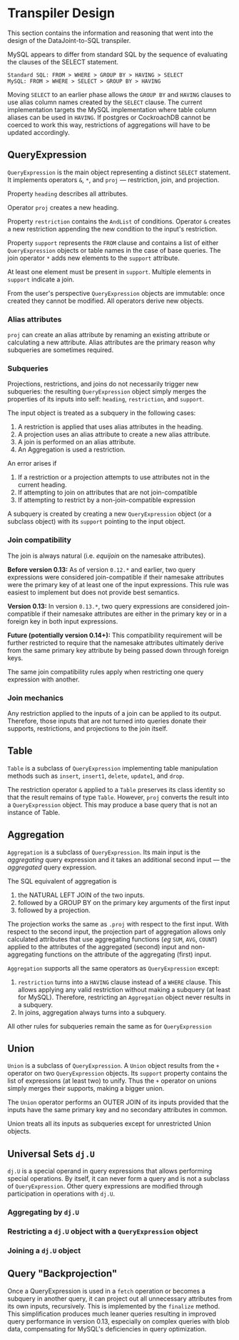 # Transpiler Design

This section contains the information and reasoning that went into the design of the 
DataJoint-to-SQL transpiler.

MySQL appears to differ from standard SQL by the sequence of evaluating the clauses of 
the SELECT statement.

```
Standard SQL: FROM > WHERE > GROUP BY > HAVING > SELECT
MySQL: FROM > WHERE > SELECT > GROUP BY > HAVING
```

<!-- TODO:  verify with latest SQL standards and postgres / CockroachDB implementations and whether this order can be configured -->

Moving `SELECT` to an earlier phase allows the `GROUP BY` and `HAVING` clauses to use 
alias column names created by the `SELECT` clause.
The current implementation targets the MySQL implementation where table column aliases 
can be used in `HAVING`.
If postgres or CockroachDB cannot be coerced to work this way, restrictions of 
aggregations will have to be updated accordingly.

## QueryExpression

`QueryExpression` is the main object representing a distinct `SELECT` statement.
It implements operators `&`, `*`, and `proj`  — restriction, join, and projection.

Property `heading` describes all attributes.

Operator `proj` creates a new heading.

Property `restriction` contains the `AndList` of conditions. Operator `&` creates a new 
restriction appending the new condition to the input's restriction.

Property `support` represents the `FROM` clause and contains a list of either 
`QueryExpression` objects or table names in the case of base queries.
The join operator `*` adds new elements to the `support` attribute.

At least one element must be present in `support`. Multiple elements in `support` 
indicate a join.

From the user's perspective `QueryExpression` objects are immutable: once created they 
cannot be modified. All operators derive new objects.

### Alias attributes

`proj` can create an alias attribute by renaming an existing attribute or calculating a 
new attribute.
Alias attributes are the primary reason why subqueries are sometimes required.

### Subqueries

Projections, restrictions, and joins do not necessarily trigger new subqueries: the 
resulting `QueryExpression` object simply merges the properties of its inputs into 
self: `heading`, `restriction`, and `support`.

The input object is treated as a subquery in the following cases:

1. A restriction is applied that uses alias attributes in the heading.
2. A projection uses an alias attribute to create a new alias attribute.
3. A join is performed on an alias attribute.
4. An Aggregation is used a restriction. 

An error arises if

1. If a restriction or a projection attempts to use attributes not in the current 
heading.
2. If attempting to join on attributes that are not join-compatible
3. If attempting to restrict by a non-join-compatible expression

A subquery is created by creating a new `QueryExpression` object (or a subclass object) 
with its `support` pointing to the input object.

### Join compatibility

The join is always natural (i.e. *equijoin* on the namesake attributes).

**Before version 0.13:** As of version `0.12.*` and earlier, two query expressions were 
considered join-compatible if their namesake attributes were the primary key of at 
least one of the input expressions. This rule was easiest to implement but does not 
provide best semantics.

**Version 0.13:** In version `0.13.*`, two query expressions are considered 
join-compatible if their namesake attributes are either in the primary key or in a 
foreign key in both input expressions.

**Future (potentially version 0.14+):**
This compatibility requirement will be further restricted to require that the namesake 
attributes ultimately derive from the same primary key attribute by being passed down 
through foreign keys.

The same join compatibility rules apply when restricting one query expression with 
another.

### Join mechanics

Any restriction applied to the inputs of a join can be applied to its output.
Therefore, those inputs that are not turned into queries donate their supports, 
restrictions, and projections to the join itself.

## Table

`Table` is a subclass of `QueryExpression` implementing table manipulation methods such 
as `insert`, `insert1`, `delete`, `update1`, and `drop`.

The restriction operator `&` applied to a `Table` preserves its class identity so that 
the result remains of type `Table`.
However, `proj` converts the result into a `QueryExpression` object. This may produce a 
base query that is not an instance of Table.

## Aggregation

`Aggregation` is a subclass of `QueryExpression`.
Its main input is the *aggregating* query expression and it takes an additional second 
input — the *aggregated* query expression.

The SQL equivalent of aggregation is

1. the NATURAL LEFT JOIN of the two inputs.
2. followed by a GROUP BY on the primary key arguments of the first input
3. followed by a projection.

The projection works the same as `.proj` with respect to the first input.
With respect to the second input, the projection part of aggregation allows only 
calculated attributes that use aggregating functions (*eg* `SUM`, `AVG`, `COUNT`)  
applied to the attributes of the aggregated (second) input and non-aggregating 
functions on the attribute of the aggregating (first) input.

`Aggregation` supports all the same operators as `QueryExpression` except:

1. `restriction` turns into a `HAVING` clause instead of a `WHERE` clause. This allows 
applying any valid restriction without making a subquery (at least for MySQL). 
Therefore, restricting an `Aggregation` object never results in a subquery.
2. In joins, aggregation always turns into a subquery.

All other rules for subqueries remain the same as for `QueryExpression`

## Union

`Union` is a subclass of `QueryExpression`.
A `Union` object results from the `+` operator on two `QueryExpression` objects.
Its `support` property contains the list of expressions (at least two) to unify.
Thus the `+` operator on unions simply merges their supports, making a bigger union.

The `Union` operator performs an OUTER JOIN of its inputs provided that the inputs have 
the same primary key and no secondary attributes in common.  

Union treats all its inputs as subqueries except for unrestricted Union objects.

## Universal Sets `dj.U`

`dj.U` is a special operand in query expressions that allows performing special 
operations.  By itself, it can never form a query and is not a subclass of 
`QueryExpression`. Other query expressions are modified through participation in 
operations with `dj.U`.

### Aggregating by `dj.U`

### Restricting a `dj.U` object with a `QueryExpression` object

### Joining a `dj.U` object

## Query "Backprojection"

Once a QueryExpression is used in a `fetch` operation or becomes a subquery in another 
query, it can project out all unnecessary attributes from its own inputs, recursively.
This is implemented by the `finalize` method.
This simplification produces much leaner queries resulting in improved query 
performance in version 0.13, especially on complex queries with blob data, compensating 
for MySQL's deficiencies in query optimization.
